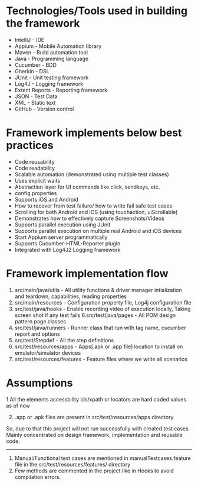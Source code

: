 Technologies/Tools used in building the framework
=================================================

- IntelliJ - IDE
- Appium - Mobile Automation library
- Maven - Build automation tool
- Java - Programming language
- Cucumber - BDD
- Gherkin - DSL
- JUnit - Unit testing framework
- Log4J - Logging framework
- Extent Reports - Reporting framework
- JSON - Test Data
- XML - Static text
- GitHub - Version control

Framework implements below best practices
=========================================

- Code reusability
- Code readability
- Scalable automation (demonstrated using multiple test classes)
- Uses explicit waits
- Abstraction layer for UI commands like click, sendkeys, etc.
- config.properties
- Supports iOS and Android
- How to recover from test failure/ how to write fail safe test cases
- Scrolling for both Android and iOS (using touchaction, uiScrollable)
- Demonstrates how to effectively capture Screenshots/Videos
- Supports parallel execution using JUnit
- Supports parallel execution on multiple real Android and iOS devices
- Start Appium server programmatically
- Supports Cucumber-HTML-Reporter plugin
- Integrated with Log4J2 Logging framework

Framework implementation flow
=========================================

1. src/main/java/utils - All utility functions & driver manager intialization and teardown, capabilities, reading
   properties
2. src/main/resources - Configuration property file, Log4j configuration file
3. src/test/java/hooks - Enable recording video of execution locally, Taking screen shot if any test fails
   6.src/test/java/pages - All POM design pattern page classes
4. src/test/java/runners - Runner class that run with tag name, cucumber report and options
5. src/test/Stepdef - All the step definitions
6. src/test/resources/apps - Apps[.apk or .app file] location to install on emulator/simulator devices
7. src/test/resources/features - Feature files where we write all scenarios

Assumptions
=========================================
1.All the elements accessbility ids/xpath or locators are hard coded values as of now

2. .app or .apk files are present in src/test/resources/apps directory

So, due to that this project will not run successfully with created test cases. Mainly concentrated on design framework,
implementation and reusable code.

------------------------------------------------
1. Manual/Functional test cases are mentioned in manualTestcases.feature file in the src/test/resources/features/ directory
2. Few methods are commented in the project like in Hooks to avoid compilation errors. 
